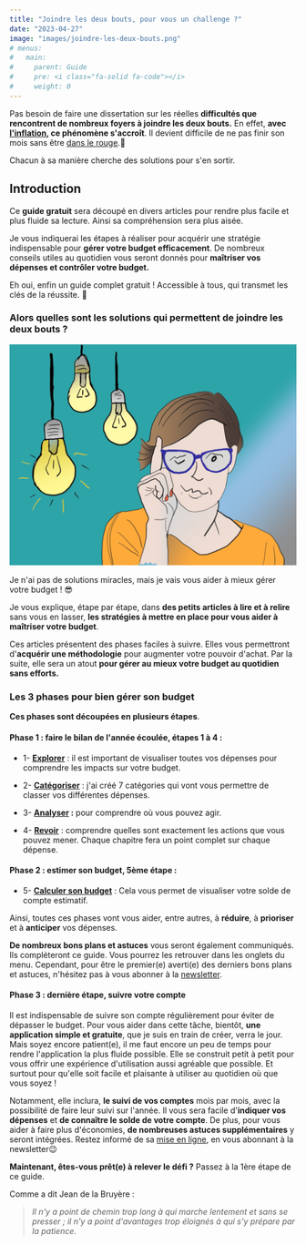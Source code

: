 ```yaml
---
title: "Joindre les deux bouts, pour vous un challenge ?"
date: "2023-04-27"
image: "images/joindre-les-deux-bouts.png"
# menus:
#   main:
#     parent: Guide
#     pre: <i class="fa-solid fa-code"></i>
#     weight: 0
---
```


Pas besoin de faire une dissertation sur les réelles **difficultés que rencontrent de nombreux foyers à joindre les deux bouts.** En effet, **avec [l'inflation](https://www.lafinancepourtous.com/2022/06/28/quel-est-limpact-de-linflation-sur-les-menages/ "l'inflation"), ce phénomène s'accroît**. Il devient difficile de ne pas finir son mois sans être [dans le rouge](https://commentgerersonbudget.fr/menages-dans-le-rouge/ "Ménages dans le rouge").🥴

Chacun à sa manière cherche des solutions pour s'en sortir.

## Introduction

Ce **guide gratuit** sera découpé en divers articles pour rendre plus facile et plus fluide sa lecture. Ainsi sa compréhension sera plus aisée.

Je vous indiquerai les étapes à réaliser pour acquérir une stratégie indispensable pour **gérer votre budget efficacement**. De nombreux conseils utiles au quotidien vous seront donnés pour **maîtriser vos dépenses et contrôler votre budget.**

Eh oui, enfin un guide complet gratuit ! Accessible à tous, qui transmet les clés de la réussite. 🔧

### Alors quelles sont les solutions qui permettent de joindre les deux bouts ?

![GUIDE joindre les deux bouts](images/guide-joindre-les-deux-bouts-1024x789.png)

Je n'ai pas de solutions miracles, mais je vais vous aider à mieux gérer votre budget ! 😎

Je vous explique, étape par étape, dans **des petits articles à lire et à relire** sans vous en lasser, **les stratégies à mettre en place pour vous aider à maîtriser votre budget**.

Ces articles présentent des phases faciles à suivre. Elles vous permettront d'**acquérir une méthodologie** pour augmenter votre pouvoir d'achat. Par la suite, elle sera un atout **pour gérer au mieux votre budget au quotidien sans efforts.**

### Les 3 phases pour bien gérer son budget

**Ces phases sont découpées en plusieurs étapes**.

#### Phase 1 : faire le bilan de l'année écoulée, étapes 1 à 4 :

- 1- [**Explorer**](https://commentgerersonbudget.fr/guide-1-explorer-vos-depenses/ "explorer") : il est important de visualiser toutes vos dépenses pour comprendre les impacts sur votre budget.

- 2- **[Catégoriser](https://commentgerersonbudget.fr/guide-2-categoriser-vos-depenses/ "catégoriser")** : j'ai créé 7 catégories qui vont vous permettre de classer vos différentes dépenses.

- 3- **[Analyser](https://commentgerersonbudget.fr/guide-3-analyser-vos-depenses/) :** pour comprendre où vous pouvez agir.

- 4- **[**Revo**ir](https://commentgerersonbudget.fr/guide-4-revoir-vos-depenses)** : comprendre quelles sont exactement les actions que vous pouvez mener. Chaque chapitre fera un point complet sur chaque dépense.

#### Phase 2 : estimer son budget, 5ème étape :

- 5- **[Calculer son budget](http://commentgerersonbudget.fr/guide-5-calculer-son-budget "Calculer son budget")** : Cela vous permet de visualiser votre solde de compte estimatif.

Ainsi, toutes ces phases vont vous aider, entre autres, à **réduire**, à **prioriser** et à **anticiper** vos dépenses.

**De nombreux bons plans et astuces** vous seront également communiqués. Ils compléteront ce guide. Vous pourrez les retrouver dans les onglets du menu. Cependant, pour être le premier(e) averti(e) des derniers bons plans et astuces, n'hésitez pas à vous abonner à la [newsletter](https://commentgerersonbudget.fr/s-abonner-a-la-newsletter/ "newsletter").

#### Phase 3 : dernière étape, suivre votre compte

Il est indispensable de suivre son compte régulièrement pour éviter de dépasser le budget. Pour vous aider dans cette tâche, bientôt, **une application simple et gratuite**, que je suis en train de créer, verra le jour. Mais soyez encore patient(e), il me faut encore un peu de temps pour rendre l'application la plus fluide possible. Elle se construit petit à petit pour vous offrir une expérience d'utilisation aussi agréable que possible. Et surtout pour qu'elle soit facile et plaisante à utiliser au quotidien où que vous soyez !

Notamment, elle inclura, **le suivi de vos comptes** mois par mois, avec la possibilité de faire leur suivi sur l'année. Il vous sera facile d'**indiquer vos dépenses** et **de connaître le solde de votre compte**. De plus, pour vous aider à faire plus d'économies, **de nombreuses astuces supplémentaires** y seront intégrées. Restez informé de sa [mise en ligne](http://commentgerersonbudget.fr/s-abonner-a-la-newsletter/ "inscription à la newsletter"), en vous abonnant à la newsletter😉

**Maintenant, êtes-vous prêt(e) à relever le défi ?** Passez à la 1ère étape de ce guide.

Comme a dit Jean de la Bruyère :

> _Il n'y a point de chemin trop long à qui marche lentement et sans se presser ; il n'y a point d'avantages trop éloignés à qui s'y prépare par la patience_.
